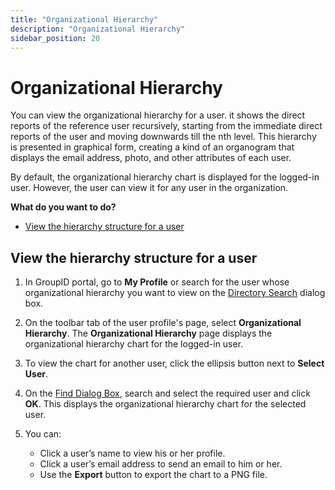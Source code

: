 ```yaml
---
title: "Organizational Hierarchy"
description: "Organizational Hierarchy"
sidebar_position: 20
---
```


# Organizational Hierarchy

You can view the organizational hierarchy for a user. it shows the direct reports of the reference
user recursively, starting from the immediate direct reports of the user and moving downwards till
the nth level. This hierarchy is presented in graphical form, creating a kind of an organogram that
displays the email address, photo, and other attributes of each user.

By default, the organizational hierarchy chart is displayed for the logged-in user. However, the
user can view it for any user in the organization.

**What do you want to do?**

- [View the hierarchy structure for a user](#view-the-hierarchy-structure-for-a-user)

## View the hierarchy structure for a user

1. In GroupID portal, go to **My Profile** or search for the user whose organizational hierarchy you
   want to view on the
   [Directory Search](/docs/directorymanager/11.0/portal/generalfeatures/search.md) dialog box.
2. On the toolbar tab of the user profile's page, select **Organizational Hierarchy**. The
   **Organizational Hierarchy** page displays the organizational hierarchy chart for the logged-in
   user.
3. To view the chart for another user, click the ellipsis button next to **Select User**.
4. On the [Find Dialog Box](/docs/directorymanager/11.0/portal/generalfeatures/find.md), search and
   select the required user and click **OK**. This displays the organizational hierarchy chart for
   the selected user.
5. You can:

    - Click a user’s name to view his or her profile.
    - Click a user’s email address to send an email to him or her.
    - Use the **Export** button to export the chart to a PNG file.
